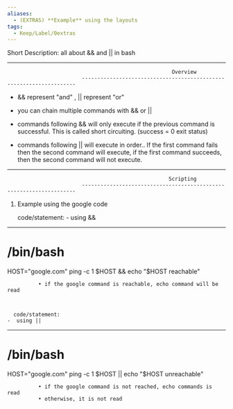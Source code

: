 ```yaml
---
aliases:
  - (EXTRAS) **Example** using the layouts
tags:
  - Keep/Label/0extras
---
```


Short Description:   all about && and || in bash 

--------------------------------------------------------------------------------------------------------------------------
                                                         Overview
                            --------------------------------------------------------------------


- && represent "and" ,  || represent "or" 

- you can chain multiple commands with && or || 

- commands following && will only execute if the previous command is successful. This is called short circuiting.  (success = 0 exit status)

- commands following || will execute in order.. If the first command fails then the second command will execute, if the first command succeeds, then the second command will not execute. 

--------------------------------------------------------------------------------------------------------------------------
                                                        Scripting
                            --------------------------------------------------------------------

1) Example using the google code 
 
      code/statement:                                                                                  -  using && 
---------------------------------------

# /bin/bash
HOST="google.com"
ping -c 1 $HOST && echo "$HOST reachable"

              • if the google command is reachable, echo command will be read



      code/statement:                                                                                  -  using ||
---------------------------------------

# /bin/bash
HOST="google.com"
ping -c 1 $HOST || echo "$HOST unreachable"

              • if the google command is not reached, echo commands is read
              • otherwise, it is not read



